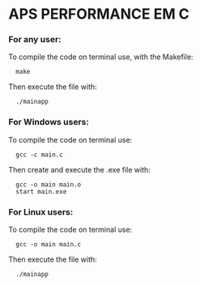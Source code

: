 # APS PERFORMANCE EM C

### For any user:
To compile the code on terminal use, with the Makefile:
```
  make
```
Then execute the file with:
```
  ./mainapp
```

### For Windows users:
To compile the code on terminal use:
```
  gcc -c main.c
```
Then create and execute the .exe file with:
```
  gcc -o main main.o
  start main.exe
```

### For Linux users:
To compile the code on terminal use:
```
  gcc -o main main.c
```
Then execute the file with:
```
  ./mainapp
```
